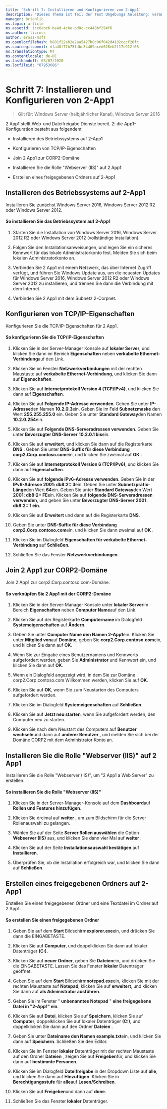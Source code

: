```yaml
---
title: 'Schritt 7: Installieren und Konfigurieren von 2-App1'
description: 'Dieses Thema ist Teil der Test Umgebungs Anleitung: veranschaulichen einer DirectAccess-Bereitstellung für mehrere Standorte für Windows Server 2016'
manager: brianlic
ms.topic: article
ms.assetid: 1cc0abc6-be4d-4cbe-bd0c-cc448bf294f6
ms.author: lizross
author: eross-msft
ms.openlocfilehash: b881f22ab2e2aa5427b0c06f042d4102cccf26fc
ms.sourcegitcommit: dfa48f77b751dbc34409aced628eb2f17c912f08
ms.translationtype: MT
ms.contentlocale: de-DE
ms.lasthandoff: 08/07/2020
ms.locfileid: "87953686"
---
```

# <a name="step-7-install-and-configure-2-app1"></a>Schritt 7: Installieren und Konfigurieren von 2-App1

>Gilt für: Windows Server (halbjährlicher Kanal), Windows Server 2016

2 App1 stellt Web-und Dateifreigabe Dienste bereit. 2: die App1-Konfiguration besteht aus folgendem:

- Installieren des Betriebssystems auf 2-App1

- Konfigurieren von TCP/IP-Eigenschaften

- Join 2 App1 zur CORP2-Domäne

- Installieren Sie die Rolle "Webserver (IIS)" auf 2 App1

- Erstellen eines freigegebenen Ordners auf 2-App1

## <a name="install-the-operating-system-on-2-app1"></a><a name="bkmk_InstallOS"></a>Installieren des Betriebssystems auf 2-App1
Installieren Sie zunächst Windows Server 2016, Windows Server 2012 R2 oder Windows Server 2012.

#### <a name="to-install-the-operating-system-on-2-app1"></a>So installieren Sie das Betriebssystem auf 2-App1

1.  Starten Sie die Installation von Windows Server 2016, Windows Server 2012 R2 oder Windows Server 2012 (vollständige Installation).

2.  Folgen Sie den Installationsanweisungen, und legen Sie ein sicheres Kennwort für das lokale Administratorkonto fest. Melden Sie sich beim lokalen Administratorkonto an.

3.  Verbinden Sie 2 App1 mit einem Netzwerk, das über Internet Zugriff verfügt, und führen Sie Windows Update aus, um die neuesten Updates für Windows Server 2016, Windows Server 2012 R2 oder Windows Server 2012 zu installieren, und trennen Sie dann die Verbindung mit dem Internet.

4.  Verbinden Sie 2 App1 mit dem Subnetz 2-Corpnet.

## <a name="configure-tcpip-properties"></a><a name="bkmk_TCP"></a>Konfigurieren von TCP/IP-Eigenschaften
Konfigurieren Sie die TCP/IP-Eigenschaften für 2 App1.

#### <a name="to-configure-tcpip-properties"></a>So konfigurieren Sie die TCP/IP-Eigenschaften

1.  Klicken Sie in der Server-Manager Konsole auf **lokaler Server**, und klicken Sie dann im Bereich **Eigenschaften** neben **verkabelte Ethernet-Verbindung**auf den Link.

2.  Klicken Sie im Fenster **Netzwerkverbindungen** mit der rechten Maustaste auf **verkabelte Ethernet-Verbindung**, und klicken Sie dann auf **Eigenschaften**.

3.  Klicken Sie auf **Internetprotokoll Version 4 (TCP/IPv4)**, und klicken Sie dann auf **Eigenschaften**.

4.  Klicken Sie auf **Folgende IP-Adresse verwenden**. Geben Sie unter **IP-Adresse**den Namen **10.2.0.3**ein. Geben Sie im Feld **Subnetzmaske** den Wert **255.255.255.0** ein. Geben Sie unter **Standard Gateway**den Namen **10.2.0.254**ein.

5.  Klicken Sie auf **Folgende DNS-Serveradressen verwenden**. Geben Sie unter **Bevorzugter DNS-Server** **10.2.0.1 bis**ein.

6.  Klicken Sie auf **erweitert**, und klicken Sie dann auf die Registerkarte **DNS** . Geben Sie unter **DNS-Suffix für diese Verbindung** **corp2.Corp.contoso.com**ein, und klicken Sie zweimal auf **OK** .

7.  Klicken Sie auf **Internetprotokoll Version 6 (TCP/IPv6)**, und klicken Sie dann auf **Eigenschaften**.

8.  Klicken Sie auf **folgende IPv6-Adresse verwenden**. Geben Sie in der **IPv6-Adresse** **2001: db8:2:: 3**ein. Geben Sie unter **Subnetzpräfix-Länge**den Wert **64**ein. Geben Sie unter **Standard Gateway**den Wert **2001: db8:2:: FE**ein. Klicken Sie auf **folgende DNS-Serveradressen verwenden**, und geben Sie unter **Bevorzugter DNS-Server** **2001: db8:2:: 1 ein**.

9. Klicken Sie auf **Erweitert** und dann auf die Registerkarte **DNS**.

10. Geben Sie unter **DNS-Suffix für diese Verbindung** **corp2.Corp.contoso.com**ein, und klicken Sie dann zweimal auf **OK** .

11. Klicken Sie im Dialogfeld **Eigenschaften für verkabelte Ethernet-Verbindung** auf **Schließen**.

12. Schließen Sie das Fenster **Netzwerkverbindungen**.

## <a name="join-2-app1-to-the-corp2-domain"></a><a name="bkmk_JoinDomain"></a>Join 2 App1 zur CORP2-Domäne
Join 2 App1 zur corp2.Corp.contoso.com-Domäne.

#### <a name="to-join-2-app1-to-the-corp2-domain"></a>So verknüpfen Sie 2 App1 mit der CORP2-Domäne

1.  Klicken Sie in der Server-Manager Konsole unter **lokaler Server**im Bereich **Eigenschaften** neben **Computer Name**auf den Link.

2.  Klicken Sie auf der Registerkarte **Computername** im Dialogfeld **Systemeigenschaften** auf **Ändern**.

3.  Geben Sie unter **Computer Name den Namen** **2-App1**ein. Klicken Sie unter **Mitglied von**auf **Domäne**, geben Sie **corp2.Corp.contoso.com**ein, und klicken Sie dann auf **OK**.

4.  Wenn Sie zur Eingabe eines Benutzernamens und Kennworts aufgefordert werden, geben Sie **Administrator** und Kennwort ein, und klicken Sie dann auf **OK**.

5.  Wenn ein Dialogfeld angezeigt wird, in dem Sie zur Domäne corp2.Corp.contoso.com Willkommen werden, klicken Sie auf **OK**.

6.  Klicken Sie auf **OK**, wenn Sie zum Neustarten des Computers aufgefordert werden.

7.  Klicken Sie im Dialogfeld **Systemeigenschaften** auf **Schließen**.

8.  Klicken Sie auf **Jetzt neu starten**, wenn Sie aufgefordert werden, den Computer neu zu starten.

9. Klicken Sie nach dem Neustart des Computers auf **Benutzer wechseln**und dann auf **anderer Benutzer** , und melden Sie sich bei der Domäne CORP2 mit dem Administrator Konto an.

## <a name="install-the-web-server-iis-role-on-2-app1"></a><a name="bkmk_IIS"></a>Installieren Sie die Rolle "Webserver (IIS)" auf 2 App1
Installieren Sie die Rolle "Webserver (IIS)", um "2 App1 a Web Server" zu erstellen.

#### <a name="to-install-the-web-server-iis-role"></a>So installieren Sie die Rolle "Webserver (IIS)"

1.  Klicken Sie in der Server-Manager-Konsole auf dem **Dashboard**auf **Rollen und Features hinzufügen**.

2.  Klicken Sie dreimal auf **weiter** , um zum Bildschirm für die Server Rollenauswahl zu gelangen.

3.  Wählen Sie auf der Seite **Server Rollen auswählen** die Option **Webserver (IIS)** aus, und klicken Sie dann vier Mal auf **weiter** .

4.  Klicken Sie auf der Seite **Installationsauswahl bestätigen** auf **Installieren**.

5.  Überprüfen Sie, ob die Installation erfolgreich war, und klicken Sie dann auf **Schließen**.

## <a name="create-a-shared-folder-on-2-app1"></a><a name="bkmk_Share"></a>Erstellen eines freigegebenen Ordners auf 2-App1
Erstellen Sie einen freigegebenen Ordner und eine Textdatei im Ordner auf 2 App1.

#### <a name="to-create-a-shared-folder"></a>So erstellen Sie einen freigegebenen Ordner

1.  Geben Sie auf dem **Start** Bildschirm**explorer.exe**ein, und drücken Sie dann die EINGABETASTE.

2.  Klicken Sie auf **Computer**, und doppelklicken Sie dann auf lokaler Datenträger **(C:)**.

3.  Klicken Sie auf **neuer Ordner**, geben Sie **Dateien**ein, und drücken Sie die EINGABETASTE. Lassen Sie das Fenster **lokaler** Datenträger geöffnet.

4.  Geben Sie auf dem **Start** Bildschirm**notepad.exe**ein, klicken Sie mit der rechten Maustaste auf **Notepad**, klicken Sie auf **erweitert**, und klicken Sie dann auf **als Administrator ausführen**.

5.  Geben Sie im Fenster " **unbenanntes Notepad** " **eine freigegebene Datei in "2-App1" ein**.

6.  Klicken Sie auf **Datei**, klicken Sie auf **Speichern**, klicken Sie auf **Computer**, doppelklicken Sie auf lokaler Datenträger **(C:)**, und doppelklicken Sie dann auf den Ordner **Dateien** .

7.  Geben Sie unter **Dateiname den Namen** **example.txt**ein, und klicken Sie dann auf **Speichern**. Schließen Sie den Editor.

8.  Klicken Sie im Fenster **lokaler** Datenträger mit der rechten Maustaste auf den Ordner **Dateien** , zeigen Sie auf **Freigeben**für, und klicken Sie dann auf **bestimmte Personen**.

9. Klicken Sie im Dialogfeld **Dateifreigabe** in der Dropdown Liste auf **alle**, und klicken Sie dann auf **Hinzufügen**. Klicken Sie in **Berechtigungsstufe** für **alle**auf **Lesen/Schreiben**.

10. Klicken Sie auf **Freigeben**und dann auf **done**.

11. Schließen Sie das Fenster **lokaler** Datenträger.



